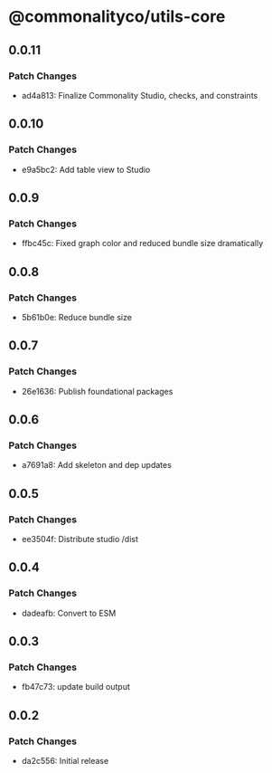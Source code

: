 # @commonalityco/utils-core

## 0.0.11

### Patch Changes

- ad4a813: Finalize Commonality Studio, checks, and constraints

## 0.0.10

### Patch Changes

- e9a5bc2: Add table view to Studio

## 0.0.9

### Patch Changes

- ffbc45c: Fixed graph color and reduced bundle size dramatically

## 0.0.8

### Patch Changes

- 5b61b0e: Reduce bundle size

## 0.0.7

### Patch Changes

- 26e1636: Publish foundational packages

## 0.0.6

### Patch Changes

- a7691a8: Add skeleton and dep updates

## 0.0.5

### Patch Changes

- ee3504f: Distribute studio /dist

## 0.0.4

### Patch Changes

- dadeafb: Convert to ESM

## 0.0.3

### Patch Changes

- fb47c73: update build output

## 0.0.2

### Patch Changes

- da2c556: Initial release
